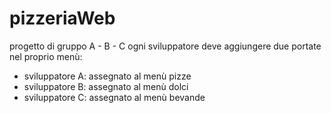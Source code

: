 # pizzeriaWeb
progetto di gruppo A - B - C
ogni sviluppatore deve aggiungere due portate nel proprio menù:
- sviluppatore A: assegnato al menù pizze
- sviluppatore B: assegnato al menù dolci
- sviluppatore C: assegnato al menù bevande
